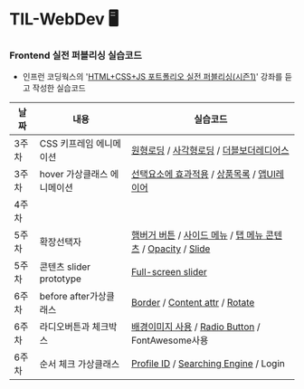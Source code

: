 # TIL-WebDev 🖥️


### Frontend 실전 퍼블리싱 실습코드
  - 인프런 코딩웍스의 '[HTML+CSS+JS 포트폴리오 실전 퍼블리싱(시즌1)](https://www.inflearn.com/course/%EC%9B%B9-%ED%8D%BC%EB%B8%94%EB%A6%AC%EC%8B%B1-%EC%9D%B4%EB%A1%A0-%EC%8B%A4%EC%A0%84/dashboard)' 강좌를 듣고 작성한 실습코드

|날짜|내용|실습코드|
|-------|--------------------------------|---------------------------------|
|3주차|CSS 키프레임 에니메이션|[원형로딩](https://github.com/HyunKyungHan/TIL-WebDev/tree/main/Circular%20Loading) / [사각형로딩](https://github.com/HyunKyungHan/TIL-WebDev/tree/main/Square%20Loading) / [더블보더레디어스](https://github.com/HyunKyungHan/TIL-WebDev/tree/main/Double%20Border%20Radius%20Animation)|
|3주차|hover 가상클래스 에니메이션|[선택요소에 효과적용](https://github.com/HyunKyungHan/TIL-WebDev/tree/main/hover_over%ED%95%9C%20%EB%A9%94%EB%89%B4%20%EC%99%B8%20%EB%82%98%EB%A8%B8%EC%A7%80%20%ED%9D%90%EB%A0%A4%EC%A7%80%EA%B2%8C ) / [상품목록](https://github.com/HyunKyungHan/TIL-WebDev/tree/main/hover_%EC%83%81%ED%92%88%EB%AA%A9%EB%A1%9D) / [앱UI레이어](https://github.com/HyunKyungHan/TIL-WebDev/tree/main/app%20UI%20layer%20animation)|
|4주차|||
|5주차|확장선택자|[햄버거 버튼](https://github.com/HyunKyungHan/TIL-Frontend/tree/main/%EC%95%A0%EB%8B%88%EB%A9%94%EC%9D%B4%EC%85%98%20%ED%96%84%EB%B2%84%EA%B1%B0%20%EB%B2%84%ED%8A%BC) / [사이드 메뉴](https://github.com/HyunKyungHan/TIL-Frontend/tree/main/%EC%82%AC%EC%9D%B4%EB%93%9C%EB%A9%94%EB%89%B4%20%EB%A7%8C%EB%93%A4%EA%B8%B0) / [탭 메뉴 콘텐츠](https://github.com/HyunKyungHan/TIL-Frontend/tree/main/%ED%83%AD%20%EB%A9%94%EB%89%B4%20%EC%BD%98%ED%85%90%EC%B8%A0) / [Opacity](https://github.com/HyunKyungHan/TIL-Frontend/tree/main/opacity%20%EA%B8%B0%EB%8A%A5%20%EC%B6%94%EA%B0%80) / [Slide](https://github.com/HyunKyungHan/TIL-Frontend/tree/main/slide)|
|5주차|콘텐츠 slider prototype| [Full-screen slider](https://github.com/HyunKyungHan/TIL-Frontend/tree/main/full-screen%20slider)|
|6주차|before after가상클래스| [Border](https://github.com/HyunKyungHan/TIL-Frontend/tree/main/border%20hover%20effect) / [Content attr](https://github.com/HyunKyungHan/TIL-Frontend/tree/main/content%20attr%20hover%20effect) / [Rotate](https://github.com/HyunKyungHan/TIL-Frontend/tree/main/rotate%20hover%20effect) |
|6주차|라디오버튼과 체크박스| [배경이미지 사용](https://github.com/HyunKyungHan/TIL-Frontend/tree/main/checkbox-1) / [Radio Button](https://github.com/HyunKyungHan/TIL-Frontend/tree/main/checkbox-round) / FontAwesome사용 |
|6주차|순서 체크 가상클래스| [Profile ID](https://github.com/HyunKyungHan/TIL-Frontend/tree/main/profile%20UI%20hover) / [Searching Engine](https://github.com/HyunKyungHan/TIL-Frontend/tree/main/full%20search%20screen) / Login |
